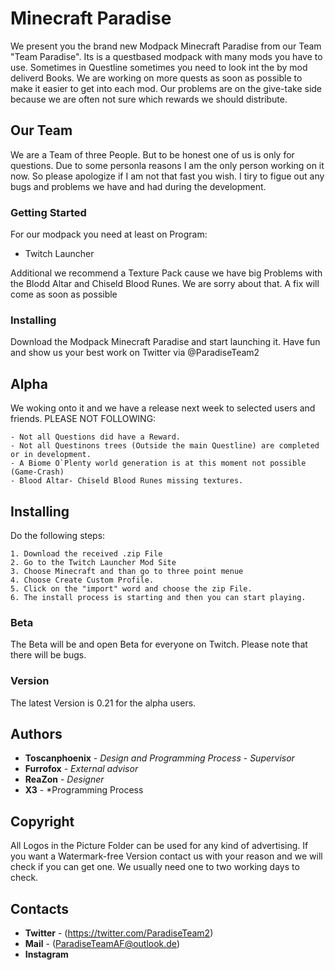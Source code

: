 # Minecraft Paradise
We present you the brand new Modpack Minecraft Paradise from our Team "Team Paradise". Its is a questbased modpack with many mods you have to use. Sometimes in Questline sometimes you need to look int the by mod deliverd Books. We are working on more quests as soon as possible to make it easier to get into each mod. Our problems are on the give-take side because we are often not sure which rewards we should distribute.

## Our Team

We are a Team of three People. But to be honest one of us is only for questions. Due to some personla reasons I am the only person working on it now. So please apologize if I am not that fast you wish. I tiry to figue out any bugs and problems we have and had during the development.

### Getting Started
For our modpack you need at least on Program:
 * Twitch Launcher
 
Additional we recommend a Texture Pack cause we have big Problems with the Blodd Altar and Chiseld Blood Runes. We are sorry about that. A fix will come as soon as possible

### Installing
Download the Modpack Minecraft Paradise and start launching it. Have fun and show us your best work on Twitter via @ParadiseTeam2

## Alpha

We woking onto it and we have a release next week to selected users and friends. PLEASE NOT FOLLOWING:

```
- Not all Questions did have a Reward.
- Not all Questinons trees (Outside the main Questline) are completed or in development.
- A Biome O`Plenty world generation is at this moment not possible (Game-Crash)
- Blood Altar- Chiseld Blood Runes missing textures.
```

## Installing
Do the following steps:

```
1. Download the received .zip File
2. Go to the Twitch Launcher Mod Site
3. Choose Minecraft and than go to three point menue
4. Choose Create Custom Profile.
5. Click on the "import" word and choose the zip File.
6. The install process is starting and then you can start playing.
```

### Beta

The Beta will be and open Beta for everyone on Twitch. Please note that there will be bugs.



### Version

The latest Version is 0.21 for the alpha users.

## Authors

* **Toscanphoenix** - *Design and Programming Process* - *Supervisor*
* **Furrofox**       - *External advisor* 
* **ReaZon**        - *Designer*
* **X3**            - *Programming Process 


## Copyright
All Logos in the Picture Folder can be used for any kind of advertising.
If you want a Watermark-free Version contact us with your reason and we will check if you can get one. 
We usually need one to two working days to check.


## Contacts

* **Twitter** -   (https://twitter.com/ParadiseTeam2)
* **Mail** -      (ParadiseTeamAF@outlook.de)
* **Instagram** 
